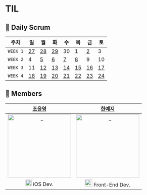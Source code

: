 # TIL

## 📅 Daily Scrum 

| 주차 | 일 | 월 | 화 | 수 | 목 | 금 | 토 | 
| -------- | --- | ------------------------------------------------------------------------------------ | ------------------------------------------------------------------------------------ | ------------------------------------------------------------------------------------ | ------------------------------------------------------------------------------------ | ------------------------------------------------------------------------------------ | --- | 
| `WEEK 1` | [27](https://github.com/YY-TIL/TIL/wiki/6_27) | [28](https://github.com/YY-TIL/TIL/wiki/6_28) | [29](https://github.com/YY-TIL/TIL/wiki/6_29) | 30 | 1 | [2](https://github.com/YY-TIL/TIL/wiki/7_02) | 3 | 
| `WEEK 2` | 4 | [5](https://github.com/YY-TIL/TIL/wiki/7_05) | [6](https://github.com/YY-TIL/TIL/wiki/7_06) | [7](https://github.com/YY-TIL/TIL/wiki/7_07)| [8](https://github.com/YY-TIL/TIL/wiki/7_08) | 9 | 10 | 
| `WEEK 3` | 11 | [12](https://github.com/YY-TIL/TIL/wiki/7_12) | [13](https://github.com/YY-TIL/TIL/wiki/7_13) | [14]()| [15]() | [16]() | [17]() | 
| `WEEK 4` | [18]() | [19]() | [20]() | [21]()| [22]() | [23]() | [24]() | 


## 👭 Members

|  [조윤영](https://github.com/Choyoonyoung98)  |  [한예지](https://github.com/yeji9175)  |  
| :----------: |  :--------:  | 
| <img src="https://avatars.githubusercontent.com/u/39290117?v=4" width=200px alt="_"/> | <img src="https://avatars.githubusercontent.com/u/39231606?v=4" width=200px alt="_"/> | 
| <img src="https://user-images.githubusercontent.com/39231606/123516779-c9b08180-d6d8-11eb-96be-1c3d9dc3ce9c.png" width=20px alt="_"/> iOS Dev. | <img src="https://y0c.github.io/images/js.png" width=23px> Front-End Dev. | 
